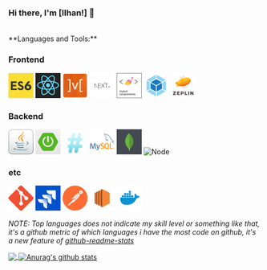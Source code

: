### Hi there, I'm [Ilhan!] 👋

<br />
**Languages and Tools:**  

### Frontend
<div>
<img src="https://github.com/RyuIL/portfolio/blob/master/src/assets/img/ES6.jpg" width="50px" alt="ES6" title="ES6">
<img src="https://github.com/RyuIL/portfolio/blob/master/src/assets/img/react.png" width="50px" title="React">
<img src="https://github.com/RyuIL/portfolio/blob/master/src/assets/img/mobx.png" width="50px" title="Mobx">
<img src="https://github.com/RyuIL/portfolio/blob/master/src/assets/img/nextjs.png" width="50px" title="Next.js">
<img src="https://github.com/RyuIL/portfolio/blob/master/src/assets/img/styled-components.png" width="50px" title="Styled-components">
<img src="https://github.com/RyuIL/portfolio/blob/master/src/assets/img/webpack.png" width="50px" title="Webpack">
<img src="https://github.com/RyuIL/portfolio/blob/master/src/assets/img/zeplin.png" width="50px" title="Zeplin">
</div>

### Backend
<div> 
<img src="https://github.com/RyuIL/portfolio/blob/master/src/assets/img/java.png" width="50px" title="Java">
<img src="https://github.com/RyuIL/portfolio/blob/master/src/assets/img/springboot.png" width="50px" title="Spring boot">
<img src="https://github.com/RyuIL/portfolio/blob/master/src/assets/img/Expressjs.png" width="50px" title="Express">
<img src="https://github.com/RyuIL/portfolio/blob/master/src/assets/img/mysql.png" width="50px" title="Mysql">
<img src="https://github.com/RyuIL/portfolio/blob/master/src/assets/img/mongodb.png" width="50px" title="MongoDB">
<img src="https://t1.daumcdn.net/cfile/tistory/211B43475865B4201E" width="50px" title="Node">
</div>

### etc
<div> 
<img src="https://github.com/RyuIL/portfolio/blob/master/src/assets/img/git.png" width="50px"  title="Git">
<img src="https://github.com/RyuIL/portfolio/blob/master/src/assets/img/jira.jpg" width="50px"  title="Jira">
<img src="https://github.com/RyuIL/portfolio/blob/master/src/assets/img/postman.png" width="50px"  title="Postman">
<img src="https://github.com/RyuIL/portfolio/blob/master/src/assets/img/amazon-ec2.png" width="50px"  title="EC2">
<img src="https://github.com/RyuIL/portfolio/blob/master/src/assets/img/docker.png" width="50px"  title="Docker">
</div>


<!--- 
  if you have forked this to use on your profile, 
  Change the `github-readme-stats.jihunhong.vercel.app` to `github-readme-stats.vercel.app` 
--->

<!-- Change the `github-readme-stats.jihunhong.vercel.app` to `github-readme-stats.vercel.app`  -->

*NOTE: Top languages does not indicate my skill level or something like that, it's a github metric of which languages i have the most code on github, it's a new feature of [github-readme-stats](https://github.com/jihunhong/github-readme-stats)*

<a href="https://github.com/RyuIL/github-readme-stats">
  <img align="center" src="https://github-readme-stats.vercel.app/api/top-langs/?username=RyuIL&theme=default&hide_langs_below=1" />
</a>
<a href="https://github.com/RyuIL/github-readme-stats">
  <img align="center" src="https://github-readme-stats.anuraghazra1.vercel.app/api?username=RyuIL&show_icons=true&theme=default&line_height=27" alt="Anurag's github stats" />
</a>
